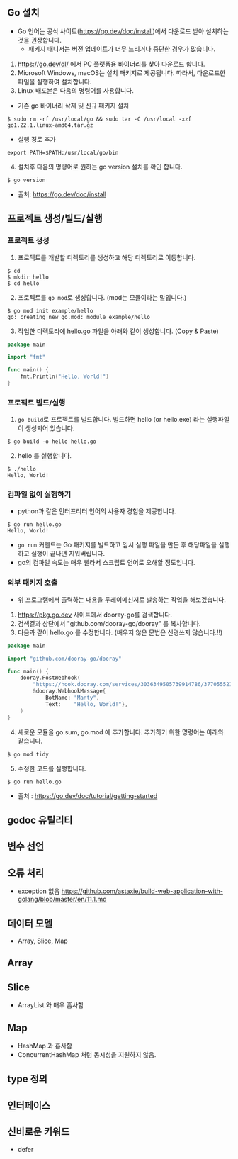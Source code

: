 ## Go 설치
* Go 언어는 공식 사이트(https://go.dev/doc/install)에서 다운로드 받아 설치하는 것을 권장합니다.
  * 패키지 매니저는 버전 업데이트가 너무 느리거나 중단한 경우가 많습니다. 
1. https://go.dev/dl/ 에서 PC 플랫폼용 바이너리를 찾아 다운로드 합니다. 
2. Microsoft Windows, macOS는 설치 패키지로 제공됩니다. 따라서, 다운로드한 파일을 실행하여 설치합니다. 
3. Linux 배포본은 다음의 명령어를 사용합니다.
* 기존 go 바이너리 삭제 및 신규 패키지 설치
```shell
$ sudo rm -rf /usr/local/go && sudo tar -C /usr/local -xzf go1.22.1.linux-amd64.tar.gz
```
* 실행 경로 추가
```shell
export PATH=$PATH:/usr/local/go/bin
```
4. 설치후 다음의 명령어로 원하는 go version 설치를 확인 합니다.
```shell
$ go version
```
* 출처: https://go.dev/doc/install

## 프로젝트 생성/빌드/실행
### 프로젝트 생성 
1. 프로젝트를 개발할 디렉토리를 생성하고 해당 디렉토리로 이동합니다. 
```shell
$ cd 
$ mkdir hello
$ cd hello
```
2. 프로젝트를 `go mod`로 생성합니다. (mod는 모듈이라는 말입니다.)
```shell
$ go mod init example/hello
go: creating new go.mod: module example/hello
```
3. 작업한 디렉토리에 hello.go 파일을 아래와 같이 생성합니다. (Copy & Paste)
```go
package main

import "fmt"

func main() {
    fmt.Println("Hello, World!")
}
```
### 프로젝트 빌드/실행
1. `go build`로 프로젝트를 빌드합니다. 빌드하면 hello (or hello.exe) 라는 실행파일이 생성되어 있습니다.
```shell
$ go build -o hello hello.go
```
2. hello 를 실행합니다.
```shell
$ ./hello
Hello, World!
```

### 컴파일 없이 실행하기
* python과 같은 인터프리터 언어의 사용자 경험을 제공합니다.
```shell
$ go run hello.go
Hello, World!
```
* `go run` 커멘드는 Go 패키지를 빌드하고 임시 실행 파일을 만든 후 해당파일을 실행하고 실행이 끝나면 지워버립니다.
* go의 컴파일 속도는 매우 빨라서 스크립트 언어로 오해할 정도입니다.

### 외부 패키지 호출
* 위 프로그램에서 출력하는 내용을 두레이메신저로 발송하는 작업을 해보겠습니다.
1. https://pkg.go.dev 사이트에서 dooray-go를 검색합니다.
2. 검색결과 상단에서 "github.com/dooray-go/dooray" 를 복사합니다.
3. 다음과 같이 hello.go 를 수정합니다. (배우지 않은 문법은 신경쓰지 않습니다.!!)
```go
package main

import "github.com/dooray-go/dooray"

func main() {
    dooray.PostWebhook(
        "https://hook.dooray.com/services/3036349505739914786/3770555218093552684/autJQopeRTiVWUNxrgfaFA",
        &dooray.WebhookMessage{
            BotName: "Manty",
            Text:    "Hello, World!"},
    )
}
```
4. 새로운 모듈을 go.sum, go.mod 에 추가합니다. 추가하기 위한 명령어는 아래와 같습니다.
```shell
$ go mod tidy
```
5. 수정한 코드를 실행합니다.
```shell
$ go run hello.go
```
* 출처 : https://go.dev/doc/tutorial/getting-started

## godoc 유틸리티

## 변수 선언


## 오류 처리
* exception 없음
  https://github.com/astaxie/build-web-application-with-golang/blob/master/en/11.1.md
## 데이터 모델
* Array, Slice, Map
## Array

## Slice
* ArrayList 와 매우 흡사함

## Map
* HashMap 과 흡사함
* ConcurrentHashMap 처럼 동시성을 지원하지 않음.

## type 정의

## 인터페이스

## 신비로운 키워드 
* defer